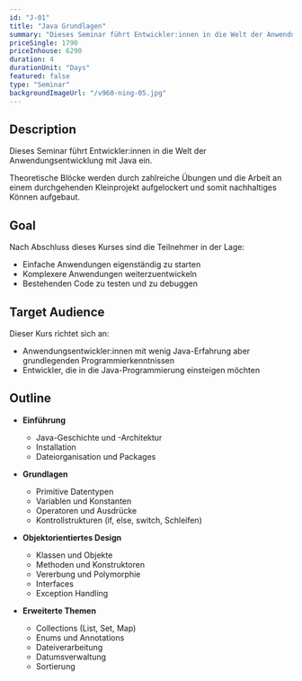 ```yaml
---
id: "J-01"
title: "Java Grundlagen"
summary: "Dieses Seminar führt Entwickler:innen in die Welt der Anwendungsentwicklung mit Java ein."
priceSingle: 1790
priceInhouse: 6290
duration: 4
durationUnit: "Days"
featured: false
type: "Seminar"
backgroundImageUrl: "/v960-ning-05.jpg"
---
```


## Description

Dieses Seminar führt Entwickler:innen in die Welt der Anwendungsentwicklung mit Java ein.

Theoretische Blöcke werden durch zahlreiche Übungen und die Arbeit an einem durchgehenden Kleinprojekt aufgelockert und somit nachhaltiges Können aufgebaut.

## Goal

Nach Abschluss dieses Kurses sind die Teilnehmer in der Lage:

- Einfache Anwendungen eigenständig zu starten
- Komplexere Anwendungen weiterzuentwickeln
- Bestehenden Code zu testen und zu debuggen

## Target Audience

Dieser Kurs richtet sich an:

- Anwendungsentwickler:innen mit wenig Java-Erfahrung aber grundlegenden Programmierkenntnissen
- Entwickler, die in die Java-Programmierung einsteigen möchten

## Outline

- **Einführung**
  - Java-Geschichte und -Architektur
  - Installation
  - Dateiorganisation und Packages

- **Grundlagen**
  - Primitive Datentypen
  - Variablen und Konstanten
  - Operatoren und Ausdrücke
  - Kontrollstrukturen (if, else, switch, Schleifen)

- **Objektorientiertes Design**
  - Klassen und Objekte
  - Methoden und Konstruktoren
  - Vererbung und Polymorphie
  - Interfaces
  - Exception Handling

- **Erweiterte Themen**
  - Collections (List, Set, Map)
  - Enums und Annotations
  - Dateiverarbeitung
  - Datumsverwaltung
  - Sortierung